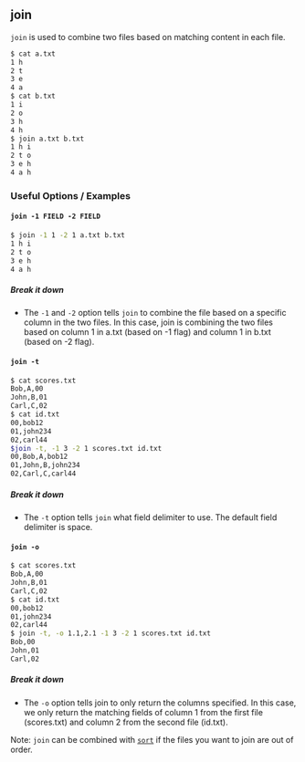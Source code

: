 ---
---

join
--

`join` is used to combine two files based on matching content in each file.

~~~ bash
$ cat a.txt
1 h
2 t
3 e
4 a
$ cat b.txt
1 i
2 o
3 h
4 h
$ join a.txt b.txt
1 h i
2 t o
3 e h
4 a h
~~~

<!--more-->

### Useful Options / Examples

#### `join -1 FIELD -2 FIELD`

~~~ bash
$ join -1 1 -2 1 a.txt b.txt
1 h i
2 t o
3 e h
4 a h
~~~

##### Break it down

 * The `-1` and `-2` option tells `join` to combine the file based on a specific column in the two files. In this case, join is combining the two files based on column 1 in a.txt (based on -1 flag) and column 1 in b.txt (based on -2 flag). 

#### `join -t`

~~~ bash
$ cat scores.txt
Bob,A,00
John,B,01
Carl,C,02
$ cat id.txt
00,bob12
01,john234
02,carl44
$join -t, -1 3 -2 1 scores.txt id.txt
00,Bob,A,bob12
01,John,B,john234
02,Carl,C,carl44
~~~

##### Break it down

 * The `-t` option tells `join` what field delimiter to use. The default field delimiter is space.

#### `join -o`
~~~ bash
$ cat scores.txt
Bob,A,00
John,B,01
Carl,C,02
$ cat id.txt
00,bob12
01,john234
02,carl44
$ join -t, -o 1.1,2.1 -1 3 -2 1 scores.txt id.txt
Bob,00
John,01
Carl,02
~~~


##### Break it down

 * The `-o` option tells join to only return the columns specified. In this case, we only return the matching fields of column 1 from the first file (scores.txt) and column 2 from the second file (id.txt).



Note: `join` can be combined with <a href="sort">`sort`</a> if the files you want to join are out of order.

















